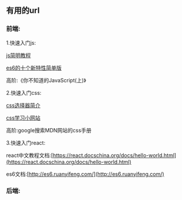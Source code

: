 ## 有用的url

### 前端:


1.快速入门js:

[js简明教程](http://yanhaijing.com/basejs/)

[es6的十个新特性简单版](https://juejin.im/post/5b1d1fd6f265da6e410e137c)


高阶:《你不知道的JavaScript(上)》

2.快速入门css: 

[css选择器简介](https://www.jianshu.com/p/e7a752d0dd38)

[css学习小网站](http://zh.learnlayout.com/)

高阶:google搜索MDN网站的css手册

3.快速入门react:

react中文教程文档:[https://react.docschina.org/docs/hello-world.html](https://react.docschina.org/docs/hello-world.html)

es6文档:[http://es6.ruanyifeng.com/](http://es6.ruanyifeng.com/)

### 后端:







